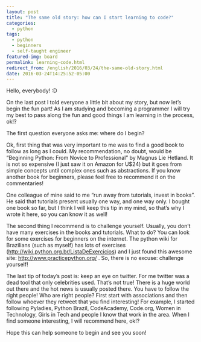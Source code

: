 ```yaml
---
layout: post
title: "The same old story: how can I start learning to code?"
categories:
  - python
tags:
  - python
  - beginners
  - self-taught engineer
featured-img: board
permalink: learning-code.html
redirect_from: /english/2016/03/24/the-same-old-story.html
date: 2016-03-24T14:25:52-05:00
---
```


Hello, everybody! :D

On the last post I told everyone a little bit about my story, but now let’s begin the fun part! As I am studying and becoming a programmer I will try my best to pass along the fun and good things I am learning in the process, ok!?

The first question everyone asks me: where do I begin?

Ok, first thing that was very important to me was to find a good book to follow as long as I could. My recommendation, no doubt, would be “Beginning Python: From Novice to Professional” by Magnus Lie Hetland. It is not so expensive (I just saw it on Amazon for U$24) but it goes from simple concepts until complex ones such as abstractions. If you know another book for beginners, please feel free to recommend it on the commentaries!

One colleague of mine said to me “run away from tutorials, invest in books”. He said that tutorials present usually one way, and one way only. I bought one book so far, but I think I will keep this tip in my mind, so that’s why I wrote it here, so you can know it as well!

The second thing I recommend is to challenge yourself. Usually, you don’t have many exercises in the books and tutorials. What to do? You can look for some exercises for beginners on the internet. The python wiki for Brazilians (such as myself) has lots of exercises (http://wiki.python.org.br/ListaDeExercicios) and I just found this awesome site: http://www.practicepython.org/ . So, there is no excuse: challenge yourself!

The last tip of today’s post is: keep an eye on twitter. For me twitter was a dead tool that only celebrities used. That’s not true! There is a huge world out there and the hot news is usually posted there. You have to follow the right people! Who are right people? First start with associations and then follow whoever they retweet that you find interesting! For example, I started following Pyladies, Python Brazil, CodeAcademy, Code.org, Women in Technology, Girls in Tech and people I know that work in the area. When I find someone interesting, I will recommend here, ok!?

Hope this can help someone to begin and see you soon!
